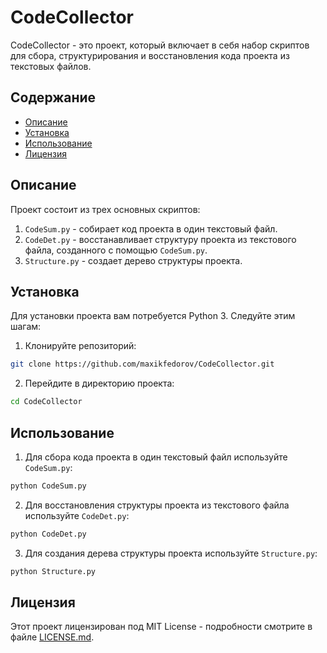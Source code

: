 # CodeCollector

CodeCollector - это проект, который включает в себя набор скриптов для сбора, структурирования и восстановления кода проекта из текстовых файлов.

## Содержание

- [Описание](#описание)
- [Установка](#установка)
- [Использование](#использование)
- [Лицензия](#лицензия)

## Описание

Проект состоит из трех основных скриптов:

1. `CodeSum.py` - собирает код проекта в один текстовый файл.
2. `CodeDet.py` - восстанавливает структуру проекта из текстового файла, созданного с помощью `CodeSum.py`.
3. `Structure.py` - создает дерево структуры проекта.

## Установка

Для установки проекта вам потребуется Python 3. Следуйте этим шагам:

1. Клонируйте репозиторий:

```bash
git clone https://github.com/maxikfedorov/CodeCollector.git
```

2. Перейдите в директорию проекта:

```bash
cd CodeCollector
```

## Использование

1. Для сбора кода проекта в один текстовый файл используйте `CodeSum.py`:

```bash
python CodeSum.py
```

2. Для восстановления структуры проекта из текстового файла используйте `CodeDet.py`:

```bash
python CodeDet.py
```

3. Для создания дерева структуры проекта используйте `Structure.py`:

```bash
python Structure.py
```

## Лицензия

Этот проект лицензирован под MIT License - подробности смотрите в файле [LICENSE.md](LICENSE.md).
